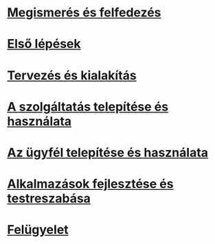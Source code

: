 # [Megismerés és felfedezés](/rights-management/understand-explore/azure-rights-management)
# [Első lépések](/rights-management/get-started/requirements-azure-rms)
# [Tervezés és kialakítás](/rights-management/plan-design/deployment-roadmap)
# [A szolgáltatás telepítése és használata](/rights-management/deploy-use/activate-service)
# [Az ügyfél telepítése és használata](/rights-management/rms-client/use-client)
# [Alkalmazások fejlesztése és testreszabása](/rights-management/develop/developers-guide)
# [Felügyelet](/rights-management/administer/administer-powershell)


<!--HONumber=Jun16_HO4-->


